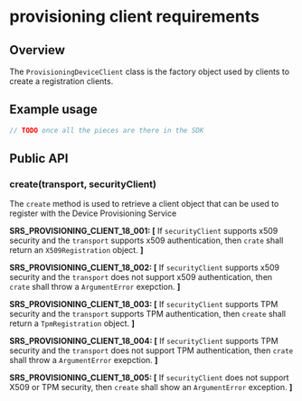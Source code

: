# provisioning client requirements

## Overview

The `ProvisioningDeviceClient` class is the factory object used by clients to create a registration clients.

## Example usage

```js
// TODO once all the pieces are there in the SDK

```

## Public API

### create(transport, securityClient)

The `create` method is used to retrieve a client object that can be used to register with the Device Provisioning Service

**SRS_PROVISIONING_CLIENT_18_001: [** If `securityClient` supports x509 security and the `transport` supports x509 authentication, then `crate` shall
return an `X509Registration` object. **]**

**SRS_PROVISIONING_CLIENT_18_002: [** If `securityClient` supports x509 security and the `transport` does not support x509 authentication, then `crate` shall throw a `ArgumentError` exepction. **]**

**SRS_PROVISIONING_CLIENT_18_003: [** If `securityClient` supports TPM security and the `transport` supports TPM authentication, then `create` shall return a `TpmRegistration` object. **]**

**SRS_PROVISIONING_CLIENT_18_004: [** If `securityClient` supports TPM security and the `transport` does not support TPM authentication, then `crate` shall throw a `ArgumentError` exepction. **]**

**SRS_PROVISIONING_CLIENT_18_005: [** If `securityClient` does not support X509 or TPM security, then `create` shall show an `ArgumentError` exception. **]**